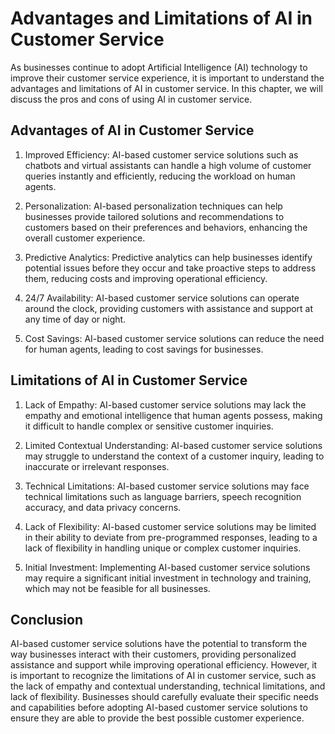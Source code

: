 Advantages and Limitations of AI in Customer Service
=================================================================================================

As businesses continue to adopt Artificial Intelligence (AI) technology to improve their customer service experience, it is important to understand the advantages and limitations of AI in customer service. In this chapter, we will discuss the pros and cons of using AI in customer service.

Advantages of AI in Customer Service
------------------------------------

1. Improved Efficiency: AI-based customer service solutions such as chatbots and virtual assistants can handle a high volume of customer queries instantly and efficiently, reducing the workload on human agents.

2. Personalization: AI-based personalization techniques can help businesses provide tailored solutions and recommendations to customers based on their preferences and behaviors, enhancing the overall customer experience.

3. Predictive Analytics: Predictive analytics can help businesses identify potential issues before they occur and take proactive steps to address them, reducing costs and improving operational efficiency.

4. 24/7 Availability: AI-based customer service solutions can operate around the clock, providing customers with assistance and support at any time of day or night.

5. Cost Savings: AI-based customer service solutions can reduce the need for human agents, leading to cost savings for businesses.

Limitations of AI in Customer Service
-------------------------------------

1. Lack of Empathy: AI-based customer service solutions may lack the empathy and emotional intelligence that human agents possess, making it difficult to handle complex or sensitive customer inquiries.

2. Limited Contextual Understanding: AI-based customer service solutions may struggle to understand the context of a customer inquiry, leading to inaccurate or irrelevant responses.

3. Technical Limitations: AI-based customer service solutions may face technical limitations such as language barriers, speech recognition accuracy, and data privacy concerns.

4. Lack of Flexibility: AI-based customer service solutions may be limited in their ability to deviate from pre-programmed responses, leading to a lack of flexibility in handling unique or complex customer inquiries.

5. Initial Investment: Implementing AI-based customer service solutions may require a significant initial investment in technology and training, which may not be feasible for all businesses.

Conclusion
----------

AI-based customer service solutions have the potential to transform the way businesses interact with their customers, providing personalized assistance and support while improving operational efficiency. However, it is important to recognize the limitations of AI in customer service, such as the lack of empathy and contextual understanding, technical limitations, and lack of flexibility. Businesses should carefully evaluate their specific needs and capabilities before adopting AI-based customer service solutions to ensure they are able to provide the best possible customer experience.
